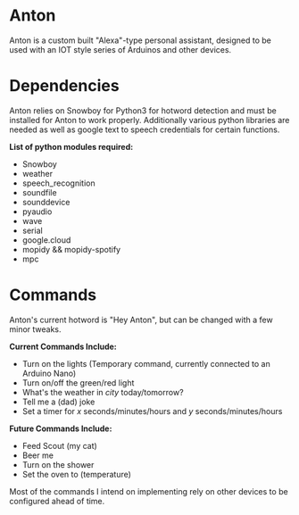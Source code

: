 # Anton

Anton is a custom built "Alexa"-type personal assistant, 
designed to be used with an IOT style series of Arduinos
and other devices.

# Dependencies
Anton relies on Snowboy for Python3 for hotword detection and must be installed for Anton to work properly. Additionally various python libraries are needed as well as google text to speech credentials for certain functions.

**List of python modules required:**
- Snowboy
- weather
- speech_recognition
- soundfile
- sounddevice
- pyaudio
- wave
- serial
- google.cloud
- mopidy && mopidy-spotify
- mpc

# Commands
Anton's current hotword is "Hey Anton", but can be changed with a few minor tweaks.

**Current Commands Include:** 
- Turn on the lights (Temporary command, currently connected to an Arduino Nano)
- Turn on/off the green/red light
- What's the weather in *city* today/tomorrow?
- Tell me a (dad) joke
- Set a timer for *x* seconds/minutes/hours and *y* seconds/minutes/hours

**Future Commands Include:**
- Feed Scout (my cat)
- Beer me
- Turn on the shower
- Set the oven to (temperature)

Most of the commands I intend on implementing rely on other devices to be configured ahead of time.
